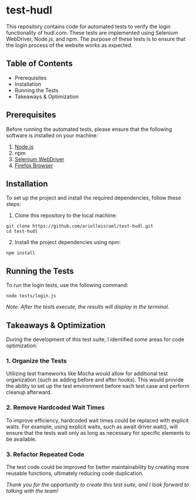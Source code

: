 # test-hudl

This repository contains code for automated tests to verify the login functionality of hudl.com. These tests are implemented using Selenium WebDriver, Node.js, and npm. The purpose of these tests is to ensure that the login process of the website works as expected.

## Table of Contents
- Prerequisites
- Installation
- Running the Tests
- Takeaways & Optimization

## Prerequisites
Before running the automated tests, please ensure that the following software is installed on your machine:
1. [Node.js](https://nodejs.org/)
2. npm 
3. [Selenium WebDriver](https://www.selenium.dev/documentation/webdriver/getting_started/)
4. [Firefox Browser](https://www.mozilla.org/en-US/firefox/new/)

## Installation
To set up the project and install the required dependencies, follow these steps:

1. Clone this repository to the local machine:
```
git clone https://github.com/arielleisrael/test-hudl.git
cd test-hudl
```
2. Install the project dependencies using npm:
```
npm install
```
## Running the Tests
To run the login tests, use the following command:
```
node tests/login.js
```

*Note: After the tests execute, the results will display in the terminal.*

## Takeaways & Optimization
During the development of this test suite, I identified some areas for code optimization:

### 1. Organize the Tests
Utilizing test frameworks like Mocha would allow for additional test organization (such as adding before and after hooks). This would provide the ability to set up the test environment before each test case and perform cleanup afterward.

### 2. Remove Hardcoded Wait Times
To improve efficiency, hardcoded wait times could be replaced with explicit waits. For example, using explicit waits, such as await driver.wait(), will ensure that the tests wait only as long as necessary for specific elements to be available.

### 3. Refactor Repeated Code
The test code could be improved for better maintainability by creating more reusable functions, ultimately reducing code duplication.

  
*Thank you for the opportunity to create this test suite, and I look forward to talking with the team!*






